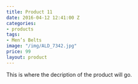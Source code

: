 ```yaml
---
title: Product 11
date: 2016-04-12 12:41:00 Z
categories:
- products
tags:
- Men’s Belts
image: "/img/ALD_7342.jpg"
price: 99
layout: product
---
```


This is where the decription of the product will go.
